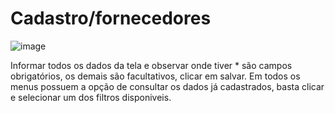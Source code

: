 # Cadastro/fornecedores

![image](https://github.com/user-attachments/assets/eb5e6e77-df80-4b50-8ebc-a26a0acb3cee)

Informar todos os dados da tela e observar onde tiver * são campos obrigatórios, os demais são facultativos, clicar em salvar.
Em todos os menus possuem a opção de consultar os dados já cadastrados, basta clicar e selecionar um dos filtros disponiveis.

